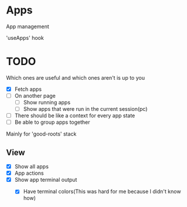 # Apps

App management

'useApps' hook

# TODO

Which ones are useful and which ones aren't is up to you

- [x] Fetch apps
- [ ] On another page
    - [ ] Show running apps
    - [ ] Show apps that were run in the current session(pc)
- [ ] There should be like a context for every app state
- [ ] Be able to group apps together

Mainly for 'good-roots' stack

## View

- [x] Show all apps
- [x] App actions
- [x] Show app terminal output
    - [x] Have terminal colors(This was hard for me because I didn't know how)


